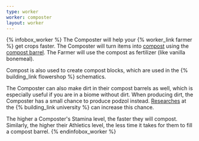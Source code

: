 ```yaml
---
type: worker
worker: composter
layout: worker
---
```

{% infobox_worker %}
The Composter will help your {% worker_link farmer %} get crops faster. The Composter will turn items into [compost](../../source/items/compost) using the [compost barrel](../../source/items/compostbarrel). The Farmer will use the compost as fertilizer (like vanilla bonemeal).

Compost is also used to create compost blocks, which are used in the {% building_link flowershop %} schematics.

The Composter can also make dirt in their compost barrels as well, which is especially useful if you are in a biome without dirt. When producing dirt, the Composter has a small chance to produce podzol instead. [Researches](../../source/systems/research#technology) at the {% building_link university %}  can increase this chance.

The higher a Composter's Stamina level, the faster they will compost. Similarly, the higher their Athletics level, the less time it takes for them to fill a compost barrel.
{% endinfobox_worker %}
